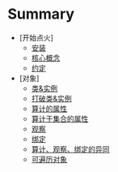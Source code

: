 # Summary

* [开始点火]
    * [安装](start/install.md)
    * [核心概念](start/core_concepts.md)
	* [约定](start/naming.md)
* [对象]
    * [类&实例](object/class_instance.md)
    * [打破类&实例](obje/reopen.md)
    * [算计的属性](obje/computed.md)
    * [算计于集合的属性](obje/computed_aggregate.md)
    * [观察](obje/obersers.md)
    * [绑定](obje/binding.md)
    * [算计、观察、绑定的异同](obje/cob.md)
    * [可遍历对象](obje/enumerables.md)